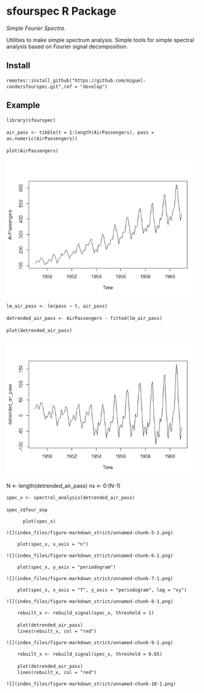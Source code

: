 sfourspec R Package
===================

  *Simple Fourier Spectra*.

Utilities to make simple spectrum analysis. Simple tools for simple
spectral analysis based on Fourier signal decomposition.

Install
-------

```
remotes::install_github("https://github.com/miguel-conde/sfourspec.git",ref = "develop")
```

Example
-------

```
library(sfourspec)

air_pass <- tibble(t = 1:length(AirPassengers), pass = as.numeric(AirPassengers))

plot(AirPassengers)
```

![](index_files/figure-markdown_strict/unnamed-chunk-1-1.png)

```
lm_air_pass <- lm(pass ~ t, air_pass)

detrended_air_pass <- AirPassengers - fitted(lm_air_pass)

plot(detrended_air_pass)
```

![](index_files/figure-markdown_strict/unnamed-chunk-2-1.png)

N <- length(detrended_air_pass)
ns <- 0:(N-1)

```
spec_x <- spectral_analysis(detrended_air_pass)

spec_x$four_exp
```

<script data-pagedtable-source type="application/json">
  {"columns":[{"label":["n"],"name":[1],"type":["int"],"align":["right"]},{"label":["k"],"name":[2],"type":["dbl"],"align":["right"]},{"label":["w_k"],"name":[3],"type":["dbl"],"align":["right"]},{"label":["f_k"],"name":[4],"type":["dbl"],"align":["right"]},{"label":["T_k"],"name":[5],"type":["dbl"],"align":["right"]},{"label":["x_k"],"name":[6],"type":["cpl"],"align":["right"]},{"label":["a_k"],"name":[7],"type":["cpl"],"align":["right"]},{"label":["F_L_spectrum_k"],"name":[8],"type":["dbl"],"align":["right"]},{"label":["periodogram_k"],"name":[9],"type":["dbl"],"align":["right"]}],"data":[{"1":"0","2":"0","3":"0.00000000","4":"0.000000000","5":"Inf","6":"-1.563194e-13+0.000000e+00i","7":"-1.085551e-15+0.000000e+00i","8":"1.178422e-30","9":"682.2071"},{"1":"1","2":"1","3":"0.04363323","4":"0.006944444","5":"144.000000","6":"1.046350e+03+1.386145e+02i","7":"7.266317e+00+9.626009e-01i","8":"5.372596e+01","9":"3229.4381"},{"1":"2","2":"2","3":"0.08726646","4":"0.013888889","5":"72.000000","6":"1.432021e+02-2.831886e+02i","7":"9.944592e-01-1.966587e+00i","8":"4.856414e+00","9":"930.8140"},{"1":"3","2":"3","3":"0.13089969","4":"0.020833333","5":"48.000000","6":"7.089111e+02+3.068144e+02i","7":"4.922994e+00+2.130655e+00i","8":"2.877556e+01","9":"2207.5832"},{"1":"4","2":"4","3":"0.17453293","4":"0.027777778","5":"36.000000","6":"5.424048e+01+1.362451e+02i","7":"3.766700e-01+9.461465e-01i","8":"1.037073e+00","9":"731.5718"},{"1":"5","2":"5","3":"0.21816616","4":"0.034722222","5":"28.800000","6":"-2.210595e+01+2.624557e+02i","7":"-1.535135e-01+1.822609e+00i","8":"3.345471e+00","9":"977.6089"},{"1":"6","2":"6","3":"0.26179939","4":"0.041666667","5":"24.000000","6":"9.742574e+01-1.616053e+02i","7":"6.765677e-01-1.122259e+00i","8":"1.717209e+00","9":"1040.3977"},{"1":"7","2":"7","3":"0.30543262","4":"0.048611111","5":"20.571429","6":"5.649926e+01+1.257040e+01i","7":"3.923560e-01+8.729442e-02i","8":"1.615635e-01","9":"1463.2251"},{"1":"8","2":"8","3":"0.34906585","4":"0.055555556","5":"18.000000","6":"5.627856e+01+2.943154e+02i","7":"3.908234e-01+2.043857e+00i","8":"4.330093e+00","9":"2176.5434"},{"1":"9","2":"9","3":"0.39269908","4":"0.062500000","5":"16.000000","6":"-4.886278e+01+1.268701e+02i","7":"-3.393249e-01+8.810422e-01i","8":"8.913768e-01","9":"2759.2631"},{"1":"10","2":"10","3":"0.43633231","4":"0.069444444","5":"14.400000","6":"2.018355e+01+3.723095e+02i","7":"1.401635e-01+2.585483e+00i","8":"6.704366e+00","9":"4893.8329"},{"1":"11","2":"11","3":"0.47996554","4":"0.076388889","5":"13.090909","6":"-4.735612e+01+1.042084e+03i","7":"-3.288620e-01+7.236695e+00i","8":"5.247790e+01","9":"11347.5271"},{"1":"12","2":"12","3":"0.52359878","4":"0.083333333","5":"12.000000","6":"-3.275439e+03-3.926537e+02i","7":"-2.274611e+01-2.726762e+00i","8":"5.248206e+02","9":"25586.9124"},{"1":"13","2":"13","3":"0.56723201","4":"0.090277778","5":"11.076923","6":"-2.355029e+02-1.046542e+03i","7":"-1.635437e+00-7.267656e+00i","8":"5.549348e+01","9":"10331.4601"},{"1":"14","2":"14","3":"0.61086524","4":"0.097222222","5":"10.285714","6":"-5.188817e+01-5.557509e+02i","7":"-3.603345e-01-3.859382e+00i","8":"1.502467e+01","9":"5492.3004"},{"1":"15","2":"15","3":"0.65449847","4":"0.104166667","5":"9.600000","6":"3.174975e+01-3.419567e+02i","7":"2.204843e-01-2.374700e+00i","8":"5.687811e+00","9":"3830.5516"},{"1":"16","2":"16","3":"0.69813170","4":"0.111111111","5":"9.000000","6":"5.544191e+00-2.530670e+02i","7":"3.850133e-02-1.757410e+00i","8":"3.089971e+00","9":"2838.8727"},{"1":"17","2":"17","3":"0.74176493","4":"0.118055556","5":"8.470588","6":"-3.028204e+01-3.205542e+02i","7":"-2.102920e-01-2.226071e+00i","8":"4.999615e+00","9":"2307.4192"},{"1":"18","2":"18","3":"0.78539816","4":"0.125000000","5":"8.000000","6":"-4.040206e+01-3.997350e+02i","7":"-2.805699e-01-2.775937e+00i","8":"7.784547e+00","9":"1983.6328"},{"1":"19","2":"19","3":"0.82903139","4":"0.131944444","5":"7.578947","6":"-1.403721e+01-2.580755e+02i","7":"-9.748065e-02-1.792191e+00i","8":"3.221452e+00","9":"1578.9544"},{"1":"20","2":"20","3":"0.87266463","4":"0.138888889","5":"7.200000","6":"1.200627e+02-1.910219e+02i","7":"8.337684e-01-1.326541e+00i","8":"2.454881e+00","9":"1403.1187"},{"1":"21","2":"21","3":"0.91629786","4":"0.145833333","5":"6.857143","6":"-2.980386e+01-2.470121e+02i","7":"-2.069713e-01-1.715362e+00i","8":"2.985303e+00","9":"1029.5109"},{"1":"22","2":"22","3":"0.95993109","4":"0.152777778","5":"6.545455","6":"-3.400373e+01-1.995103e+02i","7":"-2.361370e-01-1.385488e+00i","8":"1.975338e+00","9":"774.9928"},{"1":"23","2":"23","3":"1.00356432","4":"0.159722222","5":"6.260870","6":"-5.977093e+01-6.280370e+02i","7":"-4.150759e-01-4.361368e+00i","8":"1.919382e+01","9":"1882.7737"},{"1":"24","2":"24","3":"1.04719755","4":"0.166666667","5":"6.000000","6":"1.398317e+03-1.167952e+03i","7":"9.710536e+00-8.110776e+00i","8":"1.600792e+02","9":"8204.7150"},{"1":"25","2":"25","3":"1.09083078","4":"0.173611111","5":"5.760000","6":"3.043682e+02+3.365094e+02i","7":"2.113668e+00+2.336871e+00i","8":"9.928558e+00","9":"4306.7818"},{"1":"26","2":"26","3":"1.13446401","4":"0.180555556","5":"5.538462","6":"8.656586e+01+1.165144e+02i","7":"6.011518e-01+8.091278e-01i","8":"1.016071e+00","9":"2603.3753"},{"1":"27","2":"27","3":"1.17809725","4":"0.187500000","5":"5.333333","6":"2.550487e+01+1.272658e+02i","7":"1.771172e-01+8.837905e-01i","8":"8.124561e-01","9":"2091.1427"},{"1":"28","2":"28","3":"1.22173048","4":"0.194444444","5":"5.142857","6":"8.665867e+01+2.561734e+01i","7":"6.017963e-01+1.778982e-01i","8":"3.938066e-01","9":"1715.9213"},{"1":"29","2":"29","3":"1.26536371","4":"0.201388889","5":"4.965517","6":"2.535543e+01+4.446618e-01i","7":"1.760794e-01+3.087929e-03i","8":"3.101349e-02","9":"1522.4200"},{"1":"30","2":"30","3":"1.30899694","4":"0.208333333","5":"4.800000","6":"8.130424e+00+3.032019e+01i","7":"5.646127e-02+2.105569e-01i","8":"4.752207e-02","9":"1382.4285"},{"1":"31","2":"31","3":"1.35263017","4":"0.215277778","5":"4.645161","6":"1.148415e+02-5.660021e+01i","7":"7.975101e-01-3.930570e-01i","8":"7.905163e-01","9":"1274.0490"},{"1":"32","2":"32","3":"1.39626340","4":"0.222222222","5":"4.500000","6":"1.047536e+02-1.337856e+02i","7":"7.274559e-01-9.290665e-01i","8":"1.392357e+00","9":"1161.5980"},{"1":"33","2":"33","3":"1.43989663","4":"0.229166667","5":"4.363636","6":"9.444142e+01-4.455454e+01i","7":"6.558432e-01-3.094065e-01i","8":"5.258627e-01","9":"1076.2942"},{"1":"34","2":"34","3":"1.48352986","4":"0.236111111","5":"4.235294","6":"1.999853e+02+1.358269e+01i","7":"1.388787e+00+9.432422e-02i","8":"1.937627e+00","9":"1032.0986"},{"1":"35","2":"35","3":"1.52716310","4":"0.243055556","5":"4.114286","6":"2.203942e+02+9.570770e+01i","7":"1.530515e+00+6.646368e-01i","8":"2.784219e+00","9":"927.6346"},{"1":"36","2":"36","3":"1.57079633","4":"0.250000000","5":"4.000000","6":"-2.686828e+02+6.096828e+02i","7":"-1.865852e+00+4.233908e+00i","8":"2.140738e+01","9":"1971.1113"},{"1":"37","2":"37","3":"1.61442956","4":"0.256944444","5":"3.891892","6":"-1.219352e+02-7.389926e+01i","7":"-8.467721e-01-5.131893e-01i","8":"9.803862e-01","9":"1374.4122"},{"1":"38","2":"38","3":"1.65806279","4":"0.263888889","5":"3.789474","6":"-8.268881e+01-2.862263e+01i","7":"-5.742278e-01-1.987683e-01i","8":"3.692464e-01","9":"1132.0683"},{"1":"39","2":"39","3":"1.70169602","4":"0.270833333","5":"3.692308","6":"5.105705e+00-1.094623e+01i","7":"3.545628e-02-7.601551e-02i","8":"7.035505e-03","9":"1041.9524"},{"1":"40","2":"40","3":"1.74532925","4":"0.277777778","5":"3.600000","6":"-3.391115e+01-6.211201e+01i","7":"-2.354941e-01-4.313334e-01i","8":"2.415060e-01","9":"993.3654"},{"1":"41","2":"41","3":"1.78896248","4":"0.284722222","5":"3.512195","6":"-1.813118e+01-3.536280e+01i","7":"-1.259110e-01-2.455750e-01i","8":"7.616066e-02","9":"939.3199"},{"1":"42","2":"42","3":"1.83259571","4":"0.291666667","5":"3.428571","6":"2.261433e+01-7.151873e+01i","7":"1.570440e-01-4.966579e-01i","8":"2.713318e-01","9":"916.0819"},{"1":"43","2":"43","3":"1.87622895","4":"0.298611111","5":"3.348837","6":"3.649381e+01-1.020136e+02i","7":"2.534292e-01-7.084275e-01i","8":"5.660959e-01","9":"892.2234"},{"1":"44","2":"44","3":"1.91986218","4":"0.305555556","5":"3.272727","6":"5.149461e+01-8.960247e+01i","7":"3.576015e-01-6.222394e-01i","8":"5.150606e-01","9":"857.4548"},{"1":"45","2":"45","3":"1.96349541","4":"0.312500000","5":"3.200000","6":"5.070736e+00-6.246126e+01i","7":"3.521345e-02-4.337587e-01i","8":"1.893866e-01","9":"806.6766"},{"1":"46","2":"46","3":"2.00712864","4":"0.319444444","5":"3.130435","6":"6.745984e+01-1.026945e+02i","7":"4.684711e-01-7.131560e-01i","8":"7.280568e-01","9":"790.9445"},{"1":"47","2":"47","3":"2.05076187","4":"0.326388889","5":"3.063830","6":"1.229201e+02-2.190755e+02i","7":"8.536118e-01-1.521358e+00i","8":"3.043182e+00","9":"827.7308"},{"1":"48","2":"48","3":"2.09439510","4":"0.333333333","5":"3.000000","6":"2.913172e+02+4.645838e+02i","7":"2.023036e+00+3.226276e+00i","8":"1.450154e+01","9":"1554.5205"},{"1":"49","2":"49","3":"2.13802833","4":"0.340277778","5":"2.938776","6":"-8.583276e+00-9.914743e+00i","7":"-5.960608e-02-6.885239e-02i","8":"8.293536e-03","9":"922.5153"},{"1":"50","2":"50","3":"2.18166156","4":"0.347222222","5":"2.880000","6":"2.150011e+02+3.735722e+01i","7":"1.493063e+00+2.594251e-01i","8":"2.296539e+00","9":"919.1616"},{"1":"51","2":"51","3":"2.22529480","4":"0.354166667","5":"2.823529","6":"5.828387e+01+6.570711e+01i","7":"4.047491e-01+4.562994e-01i","8":"3.720310e-01","9":"833.0220"},{"1":"52","2":"52","3":"2.26892803","4":"0.361111111","5":"2.769231","6":"2.973587e+01+2.481010e+01i","7":"2.064991e-01+1.722924e-01i","8":"7.232655e-02","9":"795.9312"},{"1":"53","2":"53","3":"2.31256126","4":"0.368055556","5":"2.716981","6":"2.497653e+01+5.161820e+01i","7":"1.734481e-01+3.584597e-01i","8":"1.585776e-01","9":"779.2734"},{"1":"54","2":"54","3":"2.35619449","4":"0.375000000","5":"2.666667","6":"4.303654e+01+2.689951e+01i","7":"2.988649e-01+1.868022e-01i","8":"1.242153e-01","9":"757.8447"},{"1":"55","2":"55","3":"2.39982772","4":"0.381944444","5":"2.618182","6":"1.165598e+01+1.063275e+02i","7":"8.094434e-02+7.383852e-01i","8":"5.517647e-01","9":"764.7950"},{"1":"56","2":"56","3":"2.44346095","4":"0.388888889","5":"2.571429","6":"1.308431e+01+8.252934e+00i","7":"9.086323e-02+5.731204e-02i","8":"1.154080e-02","9":"731.6261"},{"1":"57","2":"57","3":"2.48709418","4":"0.395833333","5":"2.526316","6":"2.141366e+01+7.771685e+00i","7":"1.487059e-01+5.397003e-02i","8":"2.502622e-02","9":"716.0490"},{"1":"58","2":"58","3":"2.53072742","4":"0.402777778","5":"2.482759","6":"2.376044e+01-1.079457e+02i","7":"1.650030e-01-7.496232e-01i","8":"5.891609e-01","9":"727.2330"},{"1":"59","2":"59","3":"2.57436065","4":"0.409722222","5":"2.440678","6":"8.728093e+01-8.108706e+01i","7":"6.061176e-01-5.631046e-01i","8":"6.844653e-01","9":"714.7230"},{"1":"60","2":"60","3":"2.61799388","4":"0.416666667","5":"2.400000","6":"1.730738e+02+4.103848e+02i","7":"1.201902e+00+2.849894e+00i","8":"9.566464e+00","9":"1151.9563"},{"1":"61","2":"61","3":"2.66162711","4":"0.423611111","5":"2.360656","6":"-9.326821e+01+1.012945e+02i","7":"-6.476959e-01+7.034344e-01i","8":"9.143299e-01","9":"795.9156"},{"1":"62","2":"62","3":"2.70526034","4":"0.430555556","5":"2.322581","6":"-1.564527e+02+4.127628e+01i","7":"-1.086477e+00+2.866408e-01i","8":"1.262595e+00","9":"783.9255"},{"1":"63","2":"63","3":"2.74889357","4":"0.437500000","5":"2.285714","6":"1.155614e+01-7.758804e+01i","7":"8.025097e-02-5.388058e-01i","8":"2.967519e-01","9":"740.6299"},{"1":"64","2":"64","3":"2.79252680","4":"0.444444444","5":"2.250000","6":"-8.846110e+00-4.321483e+01i","7":"-6.143132e-02-3.001030e-01i","8":"9.383559e-02","9":"711.2166"},{"1":"65","2":"65","3":"2.83616003","4":"0.451388889","5":"2.215385","6":"2.811222e+01+3.458544e+01i","7":"1.952238e-01+2.401767e-01i","8":"9.579715e-02","9":"703.0478"},{"1":"66","2":"66","3":"2.87979327","4":"0.458333333","5":"2.181818","6":"5.109847e+01+7.477155e+01i","7":"3.548505e-01+5.192469e-01i","8":"3.955362e-01","9":"709.6389"},{"1":"67","2":"67","3":"2.92342650","4":"0.465277778","5":"2.149254","6":"2.916718e+01+5.716787e+01i","7":"2.025498e-01+3.969991e-01i","8":"1.986347e-01","9":"696.4488"},{"1":"68","2":"68","3":"2.96705973","4":"0.472222222","5":"2.117647","6":"-1.928884e+01-4.382532e+01i","7":"-1.339503e-01-3.043425e-01i","8":"1.105670e-01","9":"694.3315"},{"1":"69","2":"69","3":"3.01069296","4":"0.479166667","5":"2.086957","6":"-7.556375e+01+2.848935e+01i","7":"-5.247482e-01+1.978427e-01i","8":"3.145025e-01","9":"700.4744"},{"1":"70","2":"70","3":"3.05432619","4":"0.486111111","5":"2.057143","6":"4.682023e+00+2.354534e+01i","7":"3.251405e-02+1.635093e-01i","8":"2.779245e-02","9":"684.4802"},{"1":"71","2":"71","3":"3.09795942","4":"0.493055556","5":"2.028169","6":"-5.782808e+01+1.350802e+01i","7":"-4.015839e-01+9.380573e-02i","8":"1.700691e-01","9":"690.5565"},{"1":"72","2":"72","3":"3.14159265","4":"0.500000000","5":"2.000000","6":"-8.368276e+01+0.000000e+00i","7":"-5.811303e-01+0.000000e+00i","8":"3.377124e-01","9":"698.0672"},{"1":"73","2":"71","3":"3.09795942","4":"0.493055556","5":"2.028169","6":"-5.782808e+01-1.350802e+01i","7":"-4.015839e-01-9.380573e-02i","8":"1.700691e-01","9":"690.5565"},{"1":"74","2":"70","3":"3.05432619","4":"0.486111111","5":"2.057143","6":"4.682023e+00-2.354534e+01i","7":"3.251405e-02-1.635093e-01i","8":"2.779245e-02","9":"684.4802"},{"1":"75","2":"69","3":"3.01069296","4":"0.479166667","5":"2.086957","6":"-7.556375e+01-2.848935e+01i","7":"-5.247482e-01-1.978427e-01i","8":"3.145025e-01","9":"700.4744"},{"1":"76","2":"68","3":"2.96705973","4":"0.472222222","5":"2.117647","6":"-1.928884e+01+4.382532e+01i","7":"-1.339503e-01+3.043425e-01i","8":"1.105670e-01","9":"694.3315"},{"1":"77","2":"67","3":"2.92342650","4":"0.465277778","5":"2.149254","6":"2.916718e+01-5.716787e+01i","7":"2.025498e-01-3.969991e-01i","8":"1.986347e-01","9":"696.4488"},{"1":"78","2":"66","3":"2.87979327","4":"0.458333333","5":"2.181818","6":"5.109847e+01-7.477155e+01i","7":"3.548505e-01-5.192469e-01i","8":"3.955362e-01","9":"709.6389"},{"1":"79","2":"65","3":"2.83616003","4":"0.451388889","5":"2.215385","6":"2.811222e+01-3.458544e+01i","7":"1.952238e-01-2.401767e-01i","8":"9.579715e-02","9":"703.0478"},{"1":"80","2":"64","3":"2.79252680","4":"0.444444444","5":"2.250000","6":"-8.846110e+00+4.321483e+01i","7":"-6.143132e-02+3.001030e-01i","8":"9.383559e-02","9":"711.2166"},{"1":"81","2":"63","3":"2.74889357","4":"0.437500000","5":"2.285714","6":"1.155614e+01+7.758804e+01i","7":"8.025097e-02+5.388058e-01i","8":"2.967519e-01","9":"740.6299"},{"1":"82","2":"62","3":"2.70526034","4":"0.430555556","5":"2.322581","6":"-1.564527e+02-4.127628e+01i","7":"-1.086477e+00-2.866408e-01i","8":"1.262595e+00","9":"783.9255"},{"1":"83","2":"61","3":"2.66162711","4":"0.423611111","5":"2.360656","6":"-9.326821e+01-1.012945e+02i","7":"-6.476959e-01-7.034344e-01i","8":"9.143299e-01","9":"795.9156"},{"1":"84","2":"60","3":"2.61799388","4":"0.416666667","5":"2.400000","6":"1.730738e+02-4.103848e+02i","7":"1.201902e+00-2.849894e+00i","8":"9.566464e+00","9":"1151.9563"},{"1":"85","2":"59","3":"2.57436065","4":"0.409722222","5":"2.440678","6":"8.728093e+01+8.108706e+01i","7":"6.061176e-01+5.631046e-01i","8":"6.844653e-01","9":"714.7230"},{"1":"86","2":"58","3":"2.53072742","4":"0.402777778","5":"2.482759","6":"2.376044e+01+1.079457e+02i","7":"1.650030e-01+7.496232e-01i","8":"5.891609e-01","9":"727.2330"},{"1":"87","2":"57","3":"2.48709418","4":"0.395833333","5":"2.526316","6":"2.141366e+01-7.771685e+00i","7":"1.487059e-01-5.397003e-02i","8":"2.502622e-02","9":"716.0490"},{"1":"88","2":"56","3":"2.44346095","4":"0.388888889","5":"2.571429","6":"1.308431e+01-8.252934e+00i","7":"9.086323e-02-5.731204e-02i","8":"1.154080e-02","9":"731.6261"},{"1":"89","2":"55","3":"2.39982772","4":"0.381944444","5":"2.618182","6":"1.165598e+01-1.063275e+02i","7":"8.094434e-02-7.383852e-01i","8":"5.517647e-01","9":"764.7950"},{"1":"90","2":"54","3":"2.35619449","4":"0.375000000","5":"2.666667","6":"4.303654e+01-2.689951e+01i","7":"2.988649e-01-1.868022e-01i","8":"1.242153e-01","9":"757.8447"},{"1":"91","2":"53","3":"2.31256126","4":"0.368055556","5":"2.716981","6":"2.497653e+01-5.161820e+01i","7":"1.734481e-01-3.584597e-01i","8":"1.585776e-01","9":"779.2734"},{"1":"92","2":"52","3":"2.26892803","4":"0.361111111","5":"2.769231","6":"2.973587e+01-2.481010e+01i","7":"2.064991e-01-1.722924e-01i","8":"7.232655e-02","9":"795.9312"},{"1":"93","2":"51","3":"2.22529480","4":"0.354166667","5":"2.823529","6":"5.828387e+01-6.570711e+01i","7":"4.047491e-01-4.562994e-01i","8":"3.720310e-01","9":"833.0220"},{"1":"94","2":"50","3":"2.18166156","4":"0.347222222","5":"2.880000","6":"2.150011e+02-3.735722e+01i","7":"1.493063e+00-2.594251e-01i","8":"2.296539e+00","9":"919.1616"},{"1":"95","2":"49","3":"2.13802833","4":"0.340277778","5":"2.938776","6":"-8.583276e+00+9.914743e+00i","7":"-5.960608e-02+6.885239e-02i","8":"8.293536e-03","9":"922.5153"},{"1":"96","2":"48","3":"2.09439510","4":"0.333333333","5":"3.000000","6":"2.913172e+02-4.645838e+02i","7":"2.023036e+00-3.226276e+00i","8":"1.450154e+01","9":"1554.5205"},{"1":"97","2":"47","3":"2.05076187","4":"0.326388889","5":"3.063830","6":"1.229201e+02+2.190755e+02i","7":"8.536118e-01+1.521358e+00i","8":"3.043182e+00","9":"827.7308"},{"1":"98","2":"46","3":"2.00712864","4":"0.319444444","5":"3.130435","6":"6.745984e+01+1.026945e+02i","7":"4.684711e-01+7.131560e-01i","8":"7.280568e-01","9":"790.9445"},{"1":"99","2":"45","3":"1.96349541","4":"0.312500000","5":"3.200000","6":"5.070736e+00+6.246126e+01i","7":"3.521345e-02+4.337587e-01i","8":"1.893866e-01","9":"806.6766"},{"1":"100","2":"44","3":"1.91986218","4":"0.305555556","5":"3.272727","6":"5.149461e+01+8.960247e+01i","7":"3.576015e-01+6.222394e-01i","8":"5.150606e-01","9":"857.4548"},{"1":"101","2":"43","3":"1.87622895","4":"0.298611111","5":"3.348837","6":"3.649381e+01+1.020136e+02i","7":"2.534292e-01+7.084275e-01i","8":"5.660959e-01","9":"892.2234"},{"1":"102","2":"42","3":"1.83259571","4":"0.291666667","5":"3.428571","6":"2.261433e+01+7.151873e+01i","7":"1.570440e-01+4.966579e-01i","8":"2.713318e-01","9":"916.0819"},{"1":"103","2":"41","3":"1.78896248","4":"0.284722222","5":"3.512195","6":"-1.813118e+01+3.536280e+01i","7":"-1.259110e-01+2.455750e-01i","8":"7.616066e-02","9":"939.3199"},{"1":"104","2":"40","3":"1.74532925","4":"0.277777778","5":"3.600000","6":"-3.391115e+01+6.211201e+01i","7":"-2.354941e-01+4.313334e-01i","8":"2.415060e-01","9":"993.3654"},{"1":"105","2":"39","3":"1.70169602","4":"0.270833333","5":"3.692308","6":"5.105705e+00+1.094623e+01i","7":"3.545628e-02+7.601551e-02i","8":"7.035505e-03","9":"1041.9524"},{"1":"106","2":"38","3":"1.65806279","4":"0.263888889","5":"3.789474","6":"-8.268881e+01+2.862263e+01i","7":"-5.742278e-01+1.987683e-01i","8":"3.692464e-01","9":"1132.0683"},{"1":"107","2":"37","3":"1.61442956","4":"0.256944444","5":"3.891892","6":"-1.219352e+02+7.389926e+01i","7":"-8.467721e-01+5.131893e-01i","8":"9.803862e-01","9":"1374.4122"},{"1":"108","2":"36","3":"1.57079633","4":"0.250000000","5":"4.000000","6":"-2.686828e+02-6.096828e+02i","7":"-1.865852e+00-4.233908e+00i","8":"2.140738e+01","9":"1971.1113"},{"1":"109","2":"35","3":"1.52716310","4":"0.243055556","5":"4.114286","6":"2.203942e+02-9.570770e+01i","7":"1.530515e+00-6.646368e-01i","8":"2.784219e+00","9":"927.6346"},{"1":"110","2":"34","3":"1.48352986","4":"0.236111111","5":"4.235294","6":"1.999853e+02-1.358269e+01i","7":"1.388787e+00-9.432422e-02i","8":"1.937627e+00","9":"1032.0986"},{"1":"111","2":"33","3":"1.43989663","4":"0.229166667","5":"4.363636","6":"9.444142e+01+4.455454e+01i","7":"6.558432e-01+3.094065e-01i","8":"5.258627e-01","9":"1076.2942"},{"1":"112","2":"32","3":"1.39626340","4":"0.222222222","5":"4.500000","6":"1.047536e+02+1.337856e+02i","7":"7.274559e-01+9.290665e-01i","8":"1.392357e+00","9":"1161.5980"},{"1":"113","2":"31","3":"1.35263017","4":"0.215277778","5":"4.645161","6":"1.148415e+02+5.660021e+01i","7":"7.975101e-01+3.930570e-01i","8":"7.905163e-01","9":"1274.0490"},{"1":"114","2":"30","3":"1.30899694","4":"0.208333333","5":"4.800000","6":"8.130424e+00-3.032019e+01i","7":"5.646127e-02-2.105569e-01i","8":"4.752207e-02","9":"1382.4285"},{"1":"115","2":"29","3":"1.26536371","4":"0.201388889","5":"4.965517","6":"2.535543e+01-4.446618e-01i","7":"1.760794e-01-3.087929e-03i","8":"3.101349e-02","9":"1522.4200"},{"1":"116","2":"28","3":"1.22173048","4":"0.194444444","5":"5.142857","6":"8.665867e+01-2.561734e+01i","7":"6.017963e-01-1.778982e-01i","8":"3.938066e-01","9":"1715.9213"},{"1":"117","2":"27","3":"1.17809725","4":"0.187500000","5":"5.333333","6":"2.550487e+01-1.272658e+02i","7":"1.771172e-01-8.837905e-01i","8":"8.124561e-01","9":"2091.1427"},{"1":"118","2":"26","3":"1.13446401","4":"0.180555556","5":"5.538462","6":"8.656586e+01-1.165144e+02i","7":"6.011518e-01-8.091278e-01i","8":"1.016071e+00","9":"2603.3753"},{"1":"119","2":"25","3":"1.09083078","4":"0.173611111","5":"5.760000","6":"3.043682e+02-3.365094e+02i","7":"2.113668e+00-2.336871e+00i","8":"9.928558e+00","9":"4306.7818"},{"1":"120","2":"24","3":"1.04719755","4":"0.166666667","5":"6.000000","6":"1.398317e+03+1.167952e+03i","7":"9.710536e+00+8.110776e+00i","8":"1.600792e+02","9":"8204.7150"},{"1":"121","2":"23","3":"1.00356432","4":"0.159722222","5":"6.260870","6":"-5.977093e+01+6.280370e+02i","7":"-4.150759e-01+4.361368e+00i","8":"1.919382e+01","9":"1882.7737"},{"1":"122","2":"22","3":"0.95993109","4":"0.152777778","5":"6.545455","6":"-3.400373e+01+1.995103e+02i","7":"-2.361370e-01+1.385488e+00i","8":"1.975338e+00","9":"774.9928"},{"1":"123","2":"21","3":"0.91629786","4":"0.145833333","5":"6.857143","6":"-2.980386e+01+2.470121e+02i","7":"-2.069713e-01+1.715362e+00i","8":"2.985303e+00","9":"1029.5109"},{"1":"124","2":"20","3":"0.87266463","4":"0.138888889","5":"7.200000","6":"1.200627e+02+1.910219e+02i","7":"8.337684e-01+1.326541e+00i","8":"2.454881e+00","9":"1403.1187"},{"1":"125","2":"19","3":"0.82903139","4":"0.131944444","5":"7.578947","6":"-1.403721e+01+2.580755e+02i","7":"-9.748065e-02+1.792191e+00i","8":"3.221452e+00","9":"1578.9544"},{"1":"126","2":"18","3":"0.78539816","4":"0.125000000","5":"8.000000","6":"-4.040206e+01+3.997350e+02i","7":"-2.805699e-01+2.775937e+00i","8":"7.784547e+00","9":"1983.6328"},{"1":"127","2":"17","3":"0.74176493","4":"0.118055556","5":"8.470588","6":"-3.028204e+01+3.205542e+02i","7":"-2.102920e-01+2.226071e+00i","8":"4.999615e+00","9":"2307.4192"},{"1":"128","2":"16","3":"0.69813170","4":"0.111111111","5":"9.000000","6":"5.544191e+00+2.530670e+02i","7":"3.850133e-02+1.757410e+00i","8":"3.089971e+00","9":"2838.8727"},{"1":"129","2":"15","3":"0.65449847","4":"0.104166667","5":"9.600000","6":"3.174975e+01+3.419567e+02i","7":"2.204843e-01+2.374700e+00i","8":"5.687811e+00","9":"3830.5516"},{"1":"130","2":"14","3":"0.61086524","4":"0.097222222","5":"10.285714","6":"-5.188817e+01+5.557509e+02i","7":"-3.603345e-01+3.859382e+00i","8":"1.502467e+01","9":"5492.3004"},{"1":"131","2":"13","3":"0.56723201","4":"0.090277778","5":"11.076923","6":"-2.355029e+02+1.046542e+03i","7":"-1.635437e+00+7.267656e+00i","8":"5.549348e+01","9":"10331.4601"},{"1":"132","2":"12","3":"0.52359878","4":"0.083333333","5":"12.000000","6":"-3.275439e+03+3.926537e+02i","7":"-2.274611e+01+2.726762e+00i","8":"5.248206e+02","9":"25586.9124"},{"1":"133","2":"11","3":"0.47996554","4":"0.076388889","5":"13.090909","6":"-4.735612e+01-1.042084e+03i","7":"-3.288620e-01-7.236695e+00i","8":"5.247790e+01","9":"11347.5271"},{"1":"134","2":"10","3":"0.43633231","4":"0.069444444","5":"14.400000","6":"2.018355e+01-3.723095e+02i","7":"1.401635e-01-2.585483e+00i","8":"6.704366e+00","9":"4893.8329"},{"1":"135","2":"9","3":"0.39269908","4":"0.062500000","5":"16.000000","6":"-4.886278e+01-1.268701e+02i","7":"-3.393249e-01-8.810422e-01i","8":"8.913768e-01","9":"2759.2631"},{"1":"136","2":"8","3":"0.34906585","4":"0.055555556","5":"18.000000","6":"5.627856e+01-2.943154e+02i","7":"3.908234e-01-2.043857e+00i","8":"4.330093e+00","9":"2176.5434"},{"1":"137","2":"7","3":"0.30543262","4":"0.048611111","5":"20.571429","6":"5.649926e+01-1.257040e+01i","7":"3.923560e-01-8.729442e-02i","8":"1.615635e-01","9":"1463.2251"},{"1":"138","2":"6","3":"0.26179939","4":"0.041666667","5":"24.000000","6":"9.742574e+01+1.616053e+02i","7":"6.765677e-01+1.122259e+00i","8":"1.717209e+00","9":"1040.3977"},{"1":"139","2":"5","3":"0.21816616","4":"0.034722222","5":"28.800000","6":"-2.210595e+01-2.624557e+02i","7":"-1.535135e-01-1.822609e+00i","8":"3.345471e+00","9":"977.6089"},{"1":"140","2":"4","3":"0.17453293","4":"0.027777778","5":"36.000000","6":"5.424048e+01-1.362451e+02i","7":"3.766700e-01-9.461465e-01i","8":"1.037073e+00","9":"731.5718"},{"1":"141","2":"3","3":"0.13089969","4":"0.020833333","5":"48.000000","6":"7.089111e+02-3.068144e+02i","7":"4.922994e+00-2.130655e+00i","8":"2.877556e+01","9":"2207.5832"},{"1":"142","2":"2","3":"0.08726646","4":"0.013888889","5":"72.000000","6":"1.432021e+02+2.831886e+02i","7":"9.944592e-01+1.966587e+00i","8":"4.856414e+00","9":"930.8140"},{"1":"143","2":"1","3":"0.04363323","4":"0.006944444","5":"144.000000","6":"1.046350e+03-1.386145e+02i","7":"7.266317e+00-9.626009e-01i","8":"5.372596e+01","9":"3229.4381"}],"options":{"columns":{"min":{},"max":[10]},"rows":{"min":[10],"max":[10]},"pages":{}}}
    </script>
    
```
      plot(spec_x)
```

    ![](index_files/figure-markdown_strict/unnamed-chunk-5-1.png)
```
    plot(spec_x, x_axis = "n")
```
    ![](index_files/figure-markdown_strict/unnamed-chunk-6-1.png)
```
    plot(spec_x, y_axis = "periodogram")
```
    ![](index_files/figure-markdown_strict/unnamed-chunk-7-1.png)
```
    plot(spec_x, x_axis = "T", y_axis = "periodogram", log = "xy")
```
    ![](index_files/figure-markdown_strict/unnamed-chunk-8-1.png)
```
    rebuilt_x <- rebuild_signal(spec_x, threshold = 1)

    plot(detrended_air_pass)
    lines(rebuilt_x, col = "red")
```
    ![](index_files/figure-markdown_strict/unnamed-chunk-9-1.png)
```
    rebuilt_x <- rebuild_signal(spec_x, threshold = 0.65)

    plot(detrended_air_pass)
    lines(rebuilt_x, col = "red")
```
    ![](index_files/figure-markdown_strict/unnamed-chunk-10-1.png)

